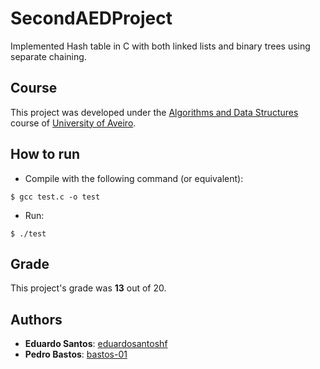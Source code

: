 # SecondAEDProject

Implemented Hash table in C with both linked lists and binary trees using separate chaining.

## Course
This project was developed under the [Algorithms and Data Structures](https://www.ua.pt/en/uc/12281) course of [University of Aveiro](https://www.ua.pt/).

## How to run
* Compile with the following command (or equivalent):
```console
$ gcc test.c -o test 
```

* Run:
```console
$ ./test
```

## Grade 
This project's grade was **13** out of 20.

## Authors
* **Eduardo Santos**: [eduardosantoshf](https://github.com/eduardosantoshf)
* **Pedro Bastos**: [bastos-01](https://github.com/bastos-01)
